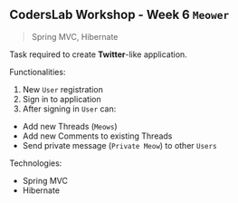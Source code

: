## CodersLab Workshop - Week 6  `Meower`
>Spring MVC, Hibernate

Task required to create **Twitter**-like application.

Functionalities:
1. New `User` registration
2. Sign in to application
3. After signing in `User` can:
* Add new Threads (`Meows`)
* Add new Comments to existing Threads
* Send private message (`Private Meow`) to other `Users`

Technologies:
* Spring MVC
* Hibernate 